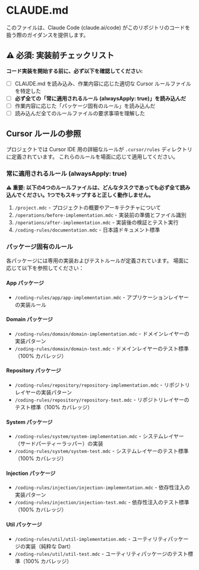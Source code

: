 # CLAUDE.md

このファイルは、Claude Code (claude.ai/code) がこのリポジトリのコードを扱う際のガイダンスを提供します。

## ⚠️ 必須: 実装前チェックリスト

**コード実装を開始する前に、必ず以下を確認してください:**
- [ ] CLAUDE.md を読み込み、作業内容に応じた適切な Cursor ルールファイルを特定した
- [ ] **必ず全ての「常に適用されるルール (alwaysApply: true)」を読み込んだ**
- [ ] 作業内容に応じた「パッケージ固有のルール」を読み込んだ
- [ ] 読み込んだ全てのルールファイルの要求事項を理解した

## Cursor ルールの参照

プロジェクトでは Cursor IDE 用の詳細なルールが `.cursor/rules` ディレクトリに定義されています。
これらのルールを場面に応じて適用してください。

### 常に適用されるルール (alwaysApply: true)

**⚠️ 重要: 以下の4つのルールファイルは、どんなタスクであっても必ず全て読み込んでください。1つでもスキップすると正しく動作しません。**

1. `/project.mdc` - プロジェクトの概要やアーキテクチャについて
2. `/operations/before-implementation.mdc` - 実装前の準備とファイル識別  
3. `/operations/after-implementation.mdc` - 実装後の検証とテスト実行
4. `/coding-rules/documentation.mdc` - 日本語ドキュメント標準

### パッケージ固有のルール
各パッケージには専用の実装およびテストルールが定義されています。
場面に応じて以下を参照してください：

#### App パッケージ
- `/coding-rules/app/app-implementation.mdc` - アプリケーションレイヤーの実装ルール

#### Domain パッケージ
- `/coding-rules/domain/domain-implementation.mdc` - ドメインレイヤーの実装パターン
- `/coding-rules/domain/domain-test.mdc` - ドメインレイヤーのテスト標準（100% カバレッジ）

#### Repository パッケージ
- `/coding-rules/repository/repository-implementation.mdc` - リポジトリレイヤーの実装パターン
- `/coding-rules/repository/repository-test.mdc` - リポジトリレイヤーのテスト標準（100% カバレッジ）

#### System パッケージ
- `/coding-rules/system/system-implementation.mdc` - システムレイヤー（サードパーティーラッパー）の実装
- `/coding-rules/system/system-test.mdc` - システムレイヤーのテスト標準（100% カバレッジ）

#### Injection パッケージ
- `/coding-rules/injection/injection-implementation.mdc` - 依存性注入の実装パターン
- `/coding-rules/injection/injection-test.mdc` - 依存性注入のテスト標準（100% カバレッジ）

#### Util パッケージ
- `/coding-rules/util/util-implementation.mdc` - ユーティリティパッケージの実装（純粋な Dart）
- `/coding-rules/util/util-test.mdc` - ユーティリティパッケージのテスト標準（100% カバレッジ）